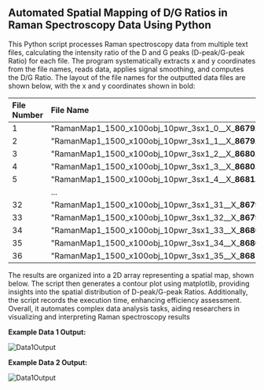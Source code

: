 ## Automated Spatial Mapping of D/G Ratios in Raman Spectroscopy Data Using Python

This Python script processes Raman spectroscopy data from multiple text files, calculating the intensity ratio of the D and G peaks (D-peak/G-peak Ratio) for each file. The program systematically extracts x and y coordinates from the file names, reads data, applies signal smoothing, and computes the D/G Ratio. The layout of the file names for the outputted data files are shown below, with the x and y coordinates shown in bold:

| File Number | File Name                |
| :-------- | :------------------------- |
| 1 | "RamanMap1_1500_x100obj_10pwr_3sx1_0__X_**8679.02**__Y_**-70129.4**__Time_0.txt" |
| 2 | "RamanMap1_1500_x100obj_10pwr_3sx1_1__X_**8679.52**__Y_**-70129.4**__Time_3.txt" |
| 3 | "RamanMap1_1500_x100obj_10pwr_3sx1_2__X_**8680.02**__Y_**-70129.4**__Time_7.txt" |
| 4 | "RamanMap1_1500_x100obj_10pwr_3sx1_3__X_**8680.52**__Y_**-70129.4**__Time_10.txt" |
| 5 | "RamanMap1_1500_x100obj_10pwr_3sx1_4__X_**8681.02**__Y_**-70129.4**__Time_14.txt" |
|  | ... |
| 32 | "RamanMap1_1500_x100obj_10pwr_3sx1_31__X_**8679.02**__Y_**-70128.9**__Time_109.txt" |
| 33| "RamanMap1_1500_x100obj_10pwr_3sx1_32__X_**8679.52**__Y_**-70128.9**__Time_113.txt" |
| 34 | "RamanMap1_1500_x100obj_10pwr_3sx1_33__X_**8680.02**__Y_**-70128.9**__Time_116.txt" |
| 35 | "RamanMap1_1500_x100obj_10pwr_3sx1_34__X_**8680.52**__Y_**-70128.9**__Time_120.txt" |
| 36 | "RamanMap1_1500_x100obj_10pwr_3sx1_35__X_**8681.02**__Y_**-70128.9**__Time_123.txt" |

The results are organized into a 2D array representing a spatial map, shown below. The script then generates a contour plot using matplotlib, providing insights into the spatial distribution of D-peak/G-peak Ratios. Additionally, the script records the execution time, enhancing efficiency assessment. Overall, it automates complex data analysis tasks, aiding researchers in visualizing and interpreting Raman spectroscopy results

**Example Data 1 Output:**

![Data1Output](https://i.imgur.com/Vqo3Zlp.png)

**Example Data 2 Output:**

![Data1Output](https://i.imgur.com/8YAecsc.png)

